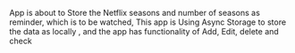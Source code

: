 App is about to Store the Netflix seasons and number of seasons as reminder, which is to be watched, This app is Using Async Storage to store the data as locally 
, and the app has functionality of Add, Edit, delete and check
